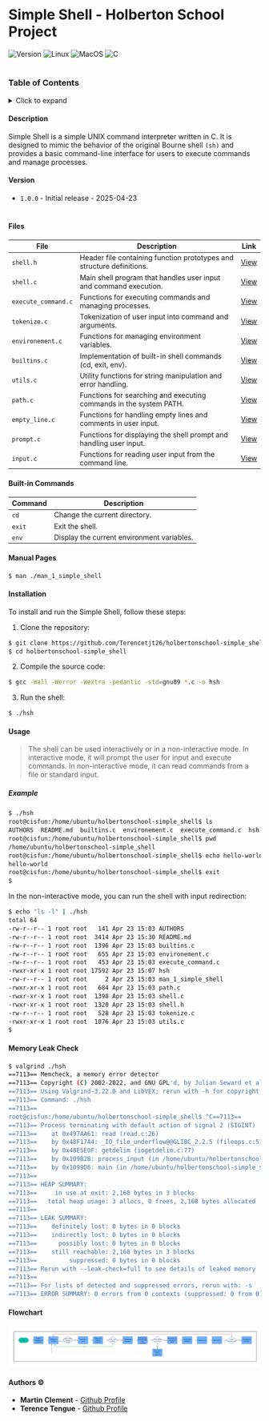 # Simple Shell - Holberton School Project

![Version](https://img.shields.io/badge/version-1.0.0-blue.svg)
![Linux](https://img.shields.io/badge/linux-ubuntu-orange.svg)
![MacOS](https://img.shields.io/badge/macos-monterey-lightgrey.svg)
![C](https://img.shields.io/badge/language-C-red.svg)


#

### Table of Contents
<details>
<summary>Click to expand</summary>

- [Description](#description)
- [Version](#version)
- [Files](#files)
- [Built-in Commands](#built-in-commands)
- [Manual Pages](#manual-pages)
- [Installation](#installation)
- [Usage](#usage)
- [Memory Leak Check](#memory-leak-check)
- [Flowchart](#flowchart)
- [Authors &copy;](#authors--copy)

</details>

#### Description
Simple Shell is a simple UNIX command interpreter written in C. It is designed to mimic the behavior of the original Bourne shell `(sh)` and provides a basic command-line interface for users to execute commands and manage processes.

#### Version
- `1.0.0` - Initial release - 2025-04-23

#

#### Files
| File | Description | Link |
| ---- | ----------- | ---- |
| `shell.h` | Header file containing function prototypes and structure definitions. | [View](shell.h) |
| `shell.c` | Main shell program that handles user input and command execution. | [View](shell.c) |
| `execute_command.c` | Functions for executing commands and managing processes. | [View](execute_command.c) |
| `tokenize.c` | Tokenization of user input into command and arguments. | [View](tokenize.c) |
| `environement.c` | Functions for managing environment variables. | [View](environment.c) |
| `builtins.c` | Implementation of built-in shell commands (cd, exit, env). | [View](builtins.c) |
| `utils.c` | Utility functions for string manipulation and error handling. | [View](utils.c) |
| `path.c` | Functions for searching and executing commands in the system PATH. | [View](path.c) |
| `empty_line.c` | Functions for handling empty lines and comments in user input. | [View](empty_line.c) |
| `prompt.c` | Functions for displaying the shell prompt and handling user input. | [View](prompt.c) |
| `input.c` | Functions for reading user input from the command line. | [View](input.c) |

#### Built-in Commands
| Command | Description |
| ------- | ----------- |
| `cd` | Change the current directory. |
| `exit` | Exit the shell. |
| `env` | Display the current environment variables. |

#### Manual Pages
```bash
$ man ./man_1_simple_shell
```

#### Installation
To install and run the Simple Shell, follow these steps:
1. Clone the repository:
```bash
$ git clone https://github.com/Terencetjt26/holbertonschool-simple_shell.git
$ cd holbertonschool-simple_shell
```

2. Compile the source code:
```bash
$ gcc -Wall -Werror -Wextra -pedantic -std=gnu89 *.c -o hsh
```
3. Run the shell:
```bash
$ ./hsh
```

#### Usage
> The shell can be used interactively or in a non-interactive mode. In interactive mode, it will prompt the user for input and execute commands. In non-interactive mode, it can read commands from a file or standard input.
##### Example
```bash
$ ./hsh
root@cisfun:/home/ubuntu/holbertonschool-simple_shell$ ls
AUTHORS  README.md  builtins.c  environement.c  execute_command.c  hsh  man_1_simple_shell  path.c  shell.c  shell.h  tokenize.c  utils.c
root@cisfun:/home/ubuntu/holbertonschool-simple_shell$ pwd
/home/ubuntu/holbertonschool-simple_shell
root@cisfun:/home/ubuntu/holbertonschool-simple_shell$ echo hello-world
hello-world
root@cisfun:/home/ubuntu/holbertonschool-simple_shell$ exit
$
```

In the non-interactive mode, you can run the shell with input redirection:
```bash
$ echo "ls -l" | ./hsh
total 64
-rw-r--r-- 1 root root   141 Apr 23 15:03 AUTHORS
-rw-r--r-- 1 root root  3414 Apr 23 15:30 README.md
-rw-r--r-- 1 root root  1396 Apr 23 15:03 builtins.c
-rw-r--r-- 1 root root   655 Apr 23 15:03 environement.c
-rw-r--r-- 1 root root   453 Apr 23 15:03 execute_command.c
-rwxr-xr-x 1 root root 17592 Apr 23 15:07 hsh
-rw-r--r-- 1 root root     2 Apr 23 15:03 man_1_simple_shell
-rwxr-xr-x 1 root root   684 Apr 23 15:03 path.c
-rwxr-xr-x 1 root root  1398 Apr 23 15:03 shell.c
-rwxr-xr-x 1 root root  1320 Apr 23 15:03 shell.h
-rw-r--r-- 1 root root   528 Apr 23 15:03 tokenize.c
-rwxr-xr-x 1 root root  1076 Apr 23 15:03 utils.c
$
```

#### Memory Leak Check
```bash
$ valgrind ./hsh
==7113== Memcheck, a memory error detector
==7113== Copyright (C) 2002-2022, and GNU GPL'd, by Julian Seward et al.
==7113== Using Valgrind-3.22.0 and LibVEX; rerun with -h for copyright info
==7113== Command: ./hsh
==7113== 
root@cisfun:/home/ubuntu/holbertonschool-simple_shell$ ^C==7113== 
==7113== Process terminating with default action of signal 2 (SIGINT)
==7113==    at 0x497AA61: read (read.c:26)
==7113==    by 0x48F17A4: _IO_file_underflow@@GLIBC_2.2.5 (fileops.c:517)
==7113==    by 0x48E5E0F: getdelim (iogetdelim.c:77)
==7113==    by 0x109B2B: process_input (in /home/ubuntu/holbertonschool-simple_shell/hsh)
==7113==    by 0x1099D6: main (in /home/ubuntu/holbertonschool-simple_shell/hsh)
==7113== 
==7113== HEAP SUMMARY:
==7113==     in use at exit: 2,168 bytes in 3 blocks
==7113==   total heap usage: 3 allocs, 0 frees, 2,168 bytes allocated
==7113== 
==7113== LEAK SUMMARY:
==7113==    definitely lost: 0 bytes in 0 blocks
==7113==    indirectly lost: 0 bytes in 0 blocks
==7113==      possibly lost: 0 bytes in 0 blocks
==7113==    still reachable: 2,168 bytes in 3 blocks
==7113==         suppressed: 0 bytes in 0 blocks
==7113== Rerun with --leak-check=full to see details of leaked memory
==7113== 
==7113== For lists of detected and suppressed errors, rerun with: -s
==7113== ERROR SUMMARY: 0 errors from 0 contexts (suppressed: 0 from 0)
```

#### Flowchart
![Flowchart](flowchart.png)


#### Authors &copy;
- **Martin Clement** - [Github Profile](https://github.com/ItsZmainDev)
- **Terence Tengue** - [Github Profile](https://github.com/Terencetjt26)
